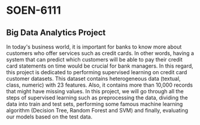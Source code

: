 # SOEN-6111

## Big Data Analytics Project

In today's business world, it is important for banks to know more about customers who offer services such as credit cards. In other words, having a system that can predict which customers will be able to pay their credit card statements on time would be crucial for bank managers. In this regard, this project is dedicated to performing supervised learning on credit card customer datasets. This dataset contains heterogeneous data (textual, class, numeric) with 23 features. Also, it contains more than 10,000 records that might have missing values. In this project, we will go through all the steps of supervised learning such as preprocessing the data, dividing the data into train and test sets, performing some famous machine learning algorithm (Decision Tree, Random Forest and SVM) and finally, evaluating our models based on the test data.
